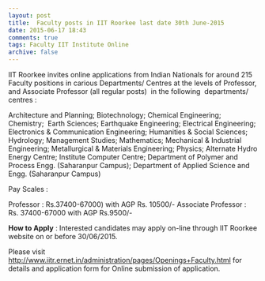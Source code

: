 ```yaml
---
layout: post
title:  Faculty posts in IIT Roorkee last date 30th June-2015
date: 2015-06-17 18:43
comments: true
tags: Faculty IIT Institute Online
archive: false
---
```

IIT Roorkee invites online applications from Indian Nationals for around 215 Faculty positions in carious Departments/ Centres at the levels of Professor, and Associate Professor (all regular posts)  in the following  departments/ centres : 

Architecture and Planning; Biotechnology; Chemical Engineering; Chemistry;  Earth Sciences; Earthquake Engineering; Electrical Engineering; Electronics & Communication Engineering; Humanities & Social Sciences; Hydrology; Management Studies; Mathematics; Mechanical & Industrial Engineering; Metallurgical & Materials Engineering; Physics; Alternate Hydro Energy Centre; Institute Computer Centre; Department of Polymer and Process Engg. (Saharanpur Campus); Department of Applied Science and Engg. (Saharanpur Campus) 


Pay Scales : 



Professor : Rs.37400-67000) with AGP Rs. 10500/- 
Associate Professor :  Rs. 37400-67000 with AGP Rs.9500/-


**How to Apply** : Interested candidates may apply on-line through IIT Roorkee website on or before 30/06/2015. 


Please visit <http://www.iitr.ernet.in/administration/pages/Openings+Faculty.html> for details and application form for Online submission of application.
 


